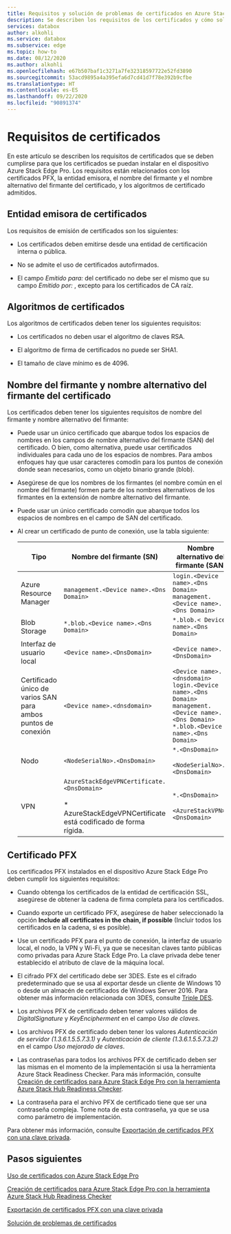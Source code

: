 ```yaml
---
title: Requisitos y solución de problemas de certificados en Azure Stack Edge Pro | Microsoft Docs
description: Se describen los requisitos de los certificados y cómo solucionar los errores de los certificados en un dispositivo Azure Stack Edge Pro.
services: databox
author: alkohli
ms.service: databox
ms.subservice: edge
ms.topic: how-to
ms.date: 08/12/2020
ms.author: alkohli
ms.openlocfilehash: e67b507baf1c3271a7fe32318597722e52fd3890
ms.sourcegitcommit: 53acd9895a4a395efa6d7cd41d7f78e392b9cfbe
ms.translationtype: HT
ms.contentlocale: es-ES
ms.lasthandoff: 09/22/2020
ms.locfileid: "90891374"
---
```

# <a name="certificate-requirements"></a>Requisitos de certificados

En este artículo se describen los requisitos de certificados que se deben cumplirse para que los certificados se puedan instalar en el dispositivo Azure Stack Edge Pro. Los requisitos están relacionados con los certificados PFX, la entidad emisora, el nombre del firmante y el nombre alternativo del firmante del certificado, y los algoritmos de certificado admitidos.

## <a name="certificate-issuing-authority"></a>Entidad emisora de certificados

Los requisitos de emisión de certificados son los siguientes:

* Los certificados deben emitirse desde una entidad de certificación interna o pública.

* No se admite el uso de certificados autofirmados.

* El campo *Emitido para:* del certificado no debe ser el mismo que su campo *Emitido por:* , excepto para los certificados de CA raíz.



## <a name="certificate-algorithms"></a>Algoritmos de certificados

Los algoritmos de certificados deben tener los siguientes requisitos:

* Los certificados no deben usar el algoritmo de claves RSA.

* El algoritmo de firma de certificados no puede ser SHA1.

* El tamaño de clave mínimo es de 4096.

## <a name="certificate-subject-name-and-subject-alternative-name"></a>Nombre del firmante y nombre alternativo del firmante del certificado

Los certificados deben tener los siguientes requisitos de nombre del firmante y nombre alternativo del firmante:

* Puede usar un único certificado que abarque todos los espacios de nombres en los campos de nombre alternativo del firmante (SAN) del certificado. O bien, como alternativa, puede usar certificados individuales para cada uno de los espacios de nombres. Para ambos enfoques hay que usar caracteres comodín para los puntos de conexión donde sean necesarios, como un objeto binario grande (blob).

* Asegúrese de que los nombres de los firmantes (el nombre común en el nombre del firmante) formen parte de los nombres alternativos de los firmantes en la extensión de nombre alternativo del firmante.

* Puede usar un único certificado comodín que abarque todos los espacios de nombres en el campo de SAN del certificado.

* Al crear un certificado de punto de conexión, use la tabla siguiente:

    |Tipo |Nombre del firmante (SN)  |Nombre alternativo del firmante (SAN)  |Ejemplo de nombre del firmante |
    |---------|---------|---------|---------|
    |Azure Resource Manager|`management.<Device name>.<Dns Domain>`|`login.<Device name>.<Dns Domain>`<br>`management.<Device name>.<Dns Domain>`|`management.mydevice1.microsoftdatabox.com` |
    |Blob Storage|`*.blob.<Device name>.<Dns Domain>`|`*.blob.< Device name>.<Dns Domain>`|`*.blob.mydevice1.microsoftdatabox.com` |
    |Interfaz de usuario local| `<Device name>.<DnsDomain>`|`<Device name>.<DnsDomain>`| `mydevice1.microsoftdatabox.com` |
    |Certificado único de varios SAN para ambos puntos de conexión|`<Device name>.<dnsdomain>`|`<Device name>.<dnsdomain>`<br>`login.<Device name>.<Dns Domain>`<br>`management.<Device name>.<Dns Domain>`<br>`*.blob.<Device name>.<Dns Domain>`|`mydevice1.microsoftdatabox.com` |
    |Nodo|`<NodeSerialNo>.<DnsDomain>`|`*.<DnsDomain>`<br><br>`<NodeSerialNo>.<DnsDomain>`|`mydevice1.microsoftdatabox.com` |
    |VPN|`AzureStackEdgeVPNCertificate.<DnsDomain>`<br><br> * AzureStackEdgeVPNCertificate está codificado de forma rígida.  | `*.<DnsDomain>`<br><br>`<AzureStackVPN>.<DnsDomain>` | `edgevpncertificate.microsoftdatabox.com`|
    
## <a name="pfx-certificate"></a>Certificado PFX

Los certificados PFX instalados en el dispositivo Azure Stack Edge Pro deben cumplir los siguientes requisitos:

* Cuando obtenga los certificados de la entidad de certificación SSL, asegúrese de obtener la cadena de firma completa para los certificados.

* Cuando exporte un certificado PFX, asegúrese de haber seleccionado la opción **Include all certificates in the chain, if possible** (Incluir todos los certificados en la cadena, si es posible).

* Use un certificado PFX para el punto de conexión, la interfaz de usuario local, el nodo, la VPN y Wi-Fi, ya que se necesitan claves tanto públicas como privadas para Azure Stack Edge Pro. La clave privada debe tener establecido el atributo de clave de la máquina local.

* El cifrado PFX del certificado debe ser 3DES. Este es el cifrado predeterminado que se usa al exportar desde un cliente de Windows 10 o desde un almacén de certificados de Windows Server 2016. Para obtener más información relacionada con 3DES, consulte [Triple DES](https://en.wikipedia.org/wiki/Triple_DES).

* Los archivos PFX de certificado deben tener valores válidos de *DigitalSignature* y *KeyEncipherment* en el campo *Uso de claves*.

* Los archivos PFX de certificado deben tener los valores *Autenticación de servidor (1.3.6.1.5.5.7.3.1)* y *Autenticación de cliente (1.3.6.1.5.5.7.3.2)* en el campo *Uso mejorado de claves*.

* Las contraseñas para todos los archivos PFX de certificado deben ser las mismas en el momento de la implementación si usa la herramienta Azure Stack Readiness Checker. Para más información, consulte [Creación de certificados para Azure Stack Edge Pro con la herramienta Azure Stack Hub Readiness Checker](azure-stack-edge-j-series-create-certificates-tool.md).

* La contraseña para el archivo PFX de certificado tiene que ser una contraseña compleja. Tome nota de esta contraseña, ya que se usa como parámetro de implementación.

Para obtener más información, consulte [Exportación de certificados PFX con una clave privada](azure-stack-edge-j-series-manage-certificates.md#export-certificates-as-pfx-format-with-private-key).

## <a name="next-steps"></a>Pasos siguientes

[Uso de certificados con Azure Stack Edge Pro](azure-stack-edge-j-series-manage-certificates.md)

[Creación de certificados para Azure Stack Edge Pro con la herramienta Azure Stack Hub Readiness Checker](azure-stack-edge-j-series-create-certificates-tool.md)

[Exportación de certificados PFX con una clave privada](azure-stack-edge-j-series-manage-certificates.md#export-certificates-as-pfx-format-with-private-key)

[Solución de problemas de certificados](azure-stack-edge-j-series-certificate-troubleshooting.md)